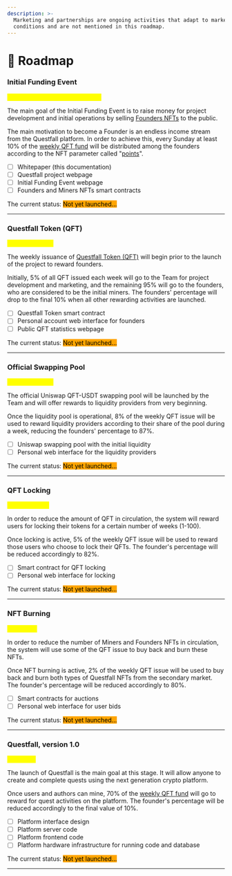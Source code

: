 ```yaml
---
description: >-
  Marketing and partnerships are ongoing activities that adapt to market
  conditions and are not mentioned in this roadmap.
---
```


# 📍 Roadmap

### Initial Funding Event

<mark style="color:yellow;">September 2024 - October 2024</mark>

The main goal of the Initial Funding Event is to raise money for project development and initial operations by selling [Founders NFTs](tokenomics/founders-nft.md) to the public.

The main motivation to become a Founder is an endless income stream from the Questfall platform. In order to achieve this, every Sunday at least 10% of the [weekly QFT fund](tokenomics/questfall-tokens-qft.md) will be distributed among the founders according to the NFT parameter called "[points](tokenomics/founders-nft.md)".

* [ ] Whitepaper (this documentation)
* [ ] Questfall project webpage
* [ ] Initial Funding Event webpage&#x20;
* [ ] Founders and Miners NFTs smart contracts

The current status: <mark style="background-color:orange;">Not yet launched...</mark>&#x20;

***

### Questfall Token (QFT)&#x20;

<mark style="color:yellow;">November 2024</mark>

The weekly issuance of [Questfall Token (QFT)](tokenomics/questfall-tokens-qft.md) will begin prior to the launch of the project to reward founders.&#x20;

Initially, 5% of all QFT issued each week will go to the Team for project development and marketing, and the remaining 95% will go to the founders, who are considered to be the initial miners. The founders' percentage will drop to the final 10% when all other rewarding activities are launched.

* [ ] Questfall Token smart contract
* [ ] Personal account web interface for founders
* [ ] Public QFT statistics webpage

The current status: <mark style="background-color:orange;">Not yet launched...</mark>&#x20;

***

### Official Swapping Pool

<mark style="color:yellow;">December 2024</mark>

The official Uniswap QFT-USDT swapping pool will be launched by the Team and will offer rewards to liquidity providers from very beginning.

Once the liquidity pool is operational, 8% of the weekly QFT issue will be used to reward liquidity providers according to their share of the pool during a week, reducing the founders' percentage to 87%.

* [ ] Uniswap swapping pool with the initial liquidity
* [ ] Personal web interface for the liquidity providers

The current status: <mark style="background-color:orange;">Not yet launched...</mark>&#x20;

***

### QFT Locking

<mark style="color:yellow;">February 2025</mark>

In order to reduce the amount of QFT in circulation, the system will reward users for locking their tokens for a certain number of weeks (1-100).

Once locking is active, 5% of the weekly QFT issue will be used to reward those users who choose to lock their QFTs. The founder's percentage will be reduced accordingly to 82%.

* [ ] Smart contract for QFT locking
* [ ] Personal web interface for locking

The current status: <mark style="background-color:orange;">Not yet launched...</mark>&#x20;

***

### NFT Burning

<mark style="color:yellow;">April 2025</mark>

In order to reduce the number of Miners and Founders NFTs in circulation, the system will use some of the QFT issue to buy back and burn these NFTs.

Once NFT burning is active, 2% of the weekly QFT issue will be used to buy back and burn both types of Questfall NFTs from the secondary market. The founder's percentage will be reduced accordingly to 80%.

* [ ] Smart contracts for auctions
* [ ] Personal web interface for user bids

The current status: <mark style="background-color:orange;">Not yet launched...</mark>&#x20;

***

### Questfall, version 1.0

<mark style="color:yellow;">May 2025</mark>

The launch of Questfall is the main goal at this stage. It will allow anyone to create and complete quests using the next generation crypto platform.

Once users and authors can mine, 70% of the [weekly QFT fund](roadmap.md#questfall-token-qft) will go to reward for quest activities on the platform. The founder's percentage will be reduced accordingly to the final value of 10%.

* [ ] Platform interface design
* [ ] Platform server code
* [ ] Platform frontend code
* [ ] Platform hardware infrastructure for running code and database&#x20;

The current status: <mark style="background-color:orange;">Not yet launched...</mark>&#x20;

***

